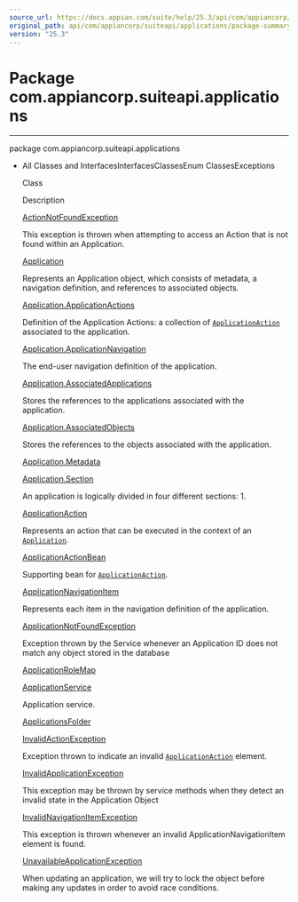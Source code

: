 ```yaml
---
source_url: https://docs.appian.com/suite/help/25.3/api/com/appiancorp/suiteapi/applications/package-summary.html
original_path: api/com/appiancorp/suiteapi/applications/package-summary.html
version: "25.3"
---
```


# Package com.appiancorp.suiteapi.applications

* * *

package com.appiancorp.suiteapi.applications

-   All Classes and InterfacesInterfacesClassesEnum ClassesExceptions

    Class

    Description

    [ActionNotFoundException](ActionNotFoundException.html "class in com.appiancorp.suiteapi.applications")

    This exception is thrown when attempting to access an Action that is not found within an Application.

    [Application](Application.html "class in com.appiancorp.suiteapi.applications")

    Represents an Application object, which consists of metadata, a navigation definition, and references to associated objects.

    [Application.ApplicationActions](Application.ApplicationActions.html "class in com.appiancorp.suiteapi.applications")

    Definition of the Application Actions: a collection of [`ApplicationAction`](ApplicationAction.html "class in com.appiancorp.suiteapi.applications") associated to the application.

    [Application.ApplicationNavigation](Application.ApplicationNavigation.html "class in com.appiancorp.suiteapi.applications")

    The end-user navigation definition of the application.

    [Application.AssociatedApplications](Application.AssociatedApplications.html "class in com.appiancorp.suiteapi.applications")

    Stores the references to the applications associated with the application.

    [Application.AssociatedObjects](Application.AssociatedObjects.html "class in com.appiancorp.suiteapi.applications")

    Stores the references to the objects associated with the application.

    [Application.Metadata](Application.Metadata.html "enum class in com.appiancorp.suiteapi.applications")

    [Application.Section](Application.Section.html "enum class in com.appiancorp.suiteapi.applications")

    An application is logically divided in four different sections: 1.

    [ApplicationAction](ApplicationAction.html "class in com.appiancorp.suiteapi.applications")

    Represents an action that can be executed in the context of an [`Application`](Application.html "class in com.appiancorp.suiteapi.applications").

    [ApplicationActionBean](ApplicationActionBean.html "class in com.appiancorp.suiteapi.applications")

    Supporting bean for [`ApplicationAction`](ApplicationAction.html "class in com.appiancorp.suiteapi.applications").

    [ApplicationNavigationItem](ApplicationNavigationItem.html "class in com.appiancorp.suiteapi.applications")

    Represents each item in the navigation definition of the application.

    [ApplicationNotFoundException](ApplicationNotFoundException.html "class in com.appiancorp.suiteapi.applications")

    Exception thrown by the Service whenever an Application ID does not match any object stored in the database

    [ApplicationRoleMap](ApplicationRoleMap.html "class in com.appiancorp.suiteapi.applications")

    [ApplicationService](ApplicationService.html "interface in com.appiancorp.suiteapi.applications")

    Application service.

    [ApplicationsFolder](ApplicationsFolder.html "class in com.appiancorp.suiteapi.applications")

    [InvalidActionException](InvalidActionException.html "class in com.appiancorp.suiteapi.applications")

    Exception thrown to indicate an invalid [`ApplicationAction`](ApplicationAction.html "class in com.appiancorp.suiteapi.applications") element.

    [InvalidApplicationException](InvalidApplicationException.html "class in com.appiancorp.suiteapi.applications")

    This exception may be thrown by service methods when they detect an invalid state in the Application Object

    [InvalidNavigationItemException](InvalidNavigationItemException.html "class in com.appiancorp.suiteapi.applications")

    This exception is thrown whenever an invalid ApplicationNavigationItem element is found.

    [UnavailableApplicationException](UnavailableApplicationException.html "class in com.appiancorp.suiteapi.applications")

    When updating an application, we will try to lock the object before making any updates in order to avoid race conditions.